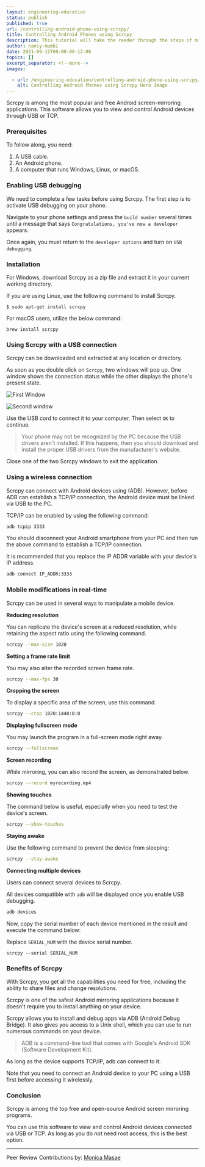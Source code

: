 ```yaml
---
layout: engineering-education
status: publish
published: true
url: /controlling-android-phone-using-scrcpy/
title: Controlling Android Phones using Scrcpy
description: This tutorial will take the reader through the steps of mirroring and controlling Android phones using Scrcpy.
author: nancy-mumbi
date: 2021-09-15T00:00:00-12:00
topics: []
excerpt_separator: <!--more-->
images:

  - url: /engineering-education/controlling-android-phone-using-scrcpy/hero.png
    alt: Controlling Android Phones using Scrcpy Hero Image
---
```

Scrcpy is among the most popular and free Android screen-mirroring applications. This software allows you to view and control Android devices through USB or TCP.
<!--more-->
### Prerequisites
To follow along, you need:
1. A USB cable.
2. An Android phone.
4. A computer that runs Windows, Linux, or macOS.

### Enabling USB debugging
We need to complete a few tasks before using Scrcpy. The first step is to activate USB debugging on your phone.

Navigate to your phone settings and press the `build number` several times until a message that says `Congratulations, you've now a developer` appears.

Once again, you must return to the `developer options` and turn on `USB debugging`.

### Installation
For Windows, download Scrcpy as a zip file and extract it in your current working directory.

If you are using Linux, use the following command to install Scrcpy.

```
$ sudo apt-get install scrcpy
```

For macOS users, utilize the below command:

```
brew install scrcpy
```

### Using Scrcpy with a USB connection
Scrcpy can be downloaded and extracted at any location or directory.

As soon as you double click on `Scrcpy`, two windows will pop up. One window shows the connection status while the other displays the phone's present state.

![First Window](/engineering-education/controlling-android-phone-using-scrcpy/image1.png)

![Second window](/engineering-education/controlling-android-phone-using-scrcpy/image2.png)

Use the USB cord to connect it to your computer. Then select `OK` to continue.

> Your phone may not be recognized by the PC because the USB drivers aren't installed. If this happens, then you should download and install the proper USB drivers from the manufacturer's website.

Close one of the two Scrcpy windows to exit the application.

### Using a wireless connection
Scrcpy can connect with Android devices using (ADB). However, before ADB can establish a TCP/IP connection, the Android device must be linked via USB to the PC.

TCP/IP can be enabled by using the following command:

```bash
adb tcpip 3333
```
You should disconnect your Android smartphone from your PC and then run the above command to establish a TCP/IP connection.

It is recommended that you replace the IP ADDR variable with your device's IP address.

```bash
adb connect IP_ADDR:3333
```

### Mobile modifications in real-time
Scrcpy can be used in several ways to manipulate a mobile device.

**Reducing resolution** 

You can replicate the device's screen at a reduced resolution, while retaining the aspect ratio using the following command.

```BASH
scrcpy --max-size 1020
```

**Setting a frame rate limit** 

You may also alter the recorded screen frame rate.

```bash
scrcpy --max-fps 30
```

**Cropping the screen** 

To display a specific area of the screen, use this command.

```bash
scrcpy --crop 1020:1440:0:0
```

**Displaying fullscreen mode** 

You may launch the program in a full-screen mode right away.

```bash
scrcpy --fullscreen
```

**Screen recording** 

While mirroring, you can also record the screen, as demonstrated below.

```bash
scrcpy --record myrecording.mp4
```

**Showing touches** 

The command below is useful, especially when you need to test the device's screen.

```bash
scrcpy --show-touches
```

**Staying awake** 

Use the following command to prevent the device from sleeping:

```bash
scrcpy --stay-awake
```

**Connecting multiple devices** 

Users can connect several devices to Scrcpy.

All devices compatible with `adb` will be displayed once you enable USB debugging.

```bash
adb devices
```

Now, copy the serial number of each device mentioned in the result and execute the command below:

Replace `SERIAL_NUM` with the device serial number.

```
scrcpy --serial SERIAL_NUM
```
### Benefits of Scrcpy
With Scrcpy, you get all the capabilities you need for free, including the ability to share files and change resolutions. 

Scrcpy is one of the safest Android mirroring applications because it doesn't require you to install anything on your device.

Scrcpy allows you to install and debug apps via ADB (Android Debug Bridge). It also gives you access to a Unix shell, which you can use to run numerous commands on your device. 

> ADB is a command-line tool that comes with Google's Android SDK (Software Development Kit).

As long as the device supports TCP/IP, adb can connect to it. 

Note that you need to connect an Android device to your PC using a USB first before accessing it wirelessly. 

### Conclusion
Scrcpy is among the top free and open-source Android screen mirroring programs.

You can use this software to view and control Android devices connected via USB or TCP. As long as you do not need root access, this is the best option.

---
Peer Review Contributions by: [Monica Masae](/engineering-education/authors/monica-masae/)
